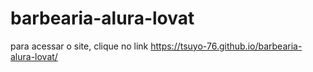 # barbearia-alura-lovat
para acessar o site, clique no link
https://tsuyo-76.github.io/barbearia-alura-lovat/
